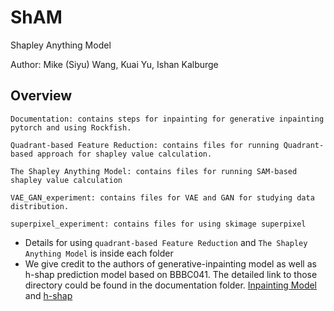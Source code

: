 # ShAM
Shapley Anything Model 

Author: Mike (Siyu) Wang, Kuai Yu, Ishan Kalburge
## Overview
```
Documentation: contains steps for inpainting for generative inpainting pytorch and using Rockfish.

Quadrant-based Feature Reduction: contains files for running Quadrant-based approach for shapley value calculation.

The Shapley Anything Model: contains files for running SAM-based shapley value calculation

VAE_GAN_experiment: contains files for VAE and GAN for studying data distribution.

superpixel_experiment: contains files for using skimage superpixel

```
* Details for using `quadrant-based Feature Reduction` and `The Shapley Anything Model` is inside each folder
* We give credit to the authors of generative-inpainting model as well as h-shap prediction model based on BBBC041. The detailed link to those directory could be found in the documentation folder. [Inpainting Model](https://github.com/Biomedical-Data-Design-2022-2023/ShAM/blob/main/Documentation/Example%20Inpainting%20Code%20Guide%20Training%20mode.pdf) and [h-shap](https://github.com/mikewang928/h-shap)
